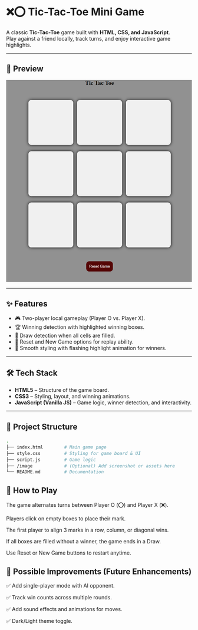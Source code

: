 # ❌⭕ Tic-Tac-Toe Mini Game

A classic **Tic-Tac-Toe** game built with **HTML, CSS, and JavaScript**.  
Play against a friend locally, track turns, and enjoy interactive game highlights.

---

## 📸 Preview

![Game Screenshot](/Image/preview0.png)

---

## ✨ Features

- 🎮 Two-player local gameplay (Player O vs. Player X).
- 🏆 Winning detection with highlighted winning boxes.
- 🤝 Draw detection when all cells are filled.
- 🔄 Reset and New Game options for replay ability.
- 🎨 Smooth styling with flashing highlight animation for winners.

---

## 🛠️ Tech Stack

- **HTML5** – Structure of the game board.
- **CSS3** – Styling, layout, and winning animations.
- **JavaScript (Vanilla JS)** – Game logic, winner detection, and interactivity.

---

## 📂 Project Structure

```bash
.
├── index.html        # Main game page
├── style.css         # Styling for game board & UI
├── script.js         # Game logic
├── /image            # (Optional) Add screenshot or assets here
└── README.md         # Documentation
```

## 📖 How to Play

The game alternates turns between Player O (⭕) and Player X (❌).

Players click on empty boxes to place their mark.

The first player to align 3 marks in a row, column, or diagonal wins.

If all boxes are filled without a winner, the game ends in a Draw.

Use Reset or New Game buttons to restart anytime.

## 🔮 Possible Improvements (Future Enhancements)

✅ Add single-player mode with AI opponent.

✅ Track win counts across multiple rounds.

✅ Add sound effects and animations for moves.

✅ Dark/Light theme toggle.

